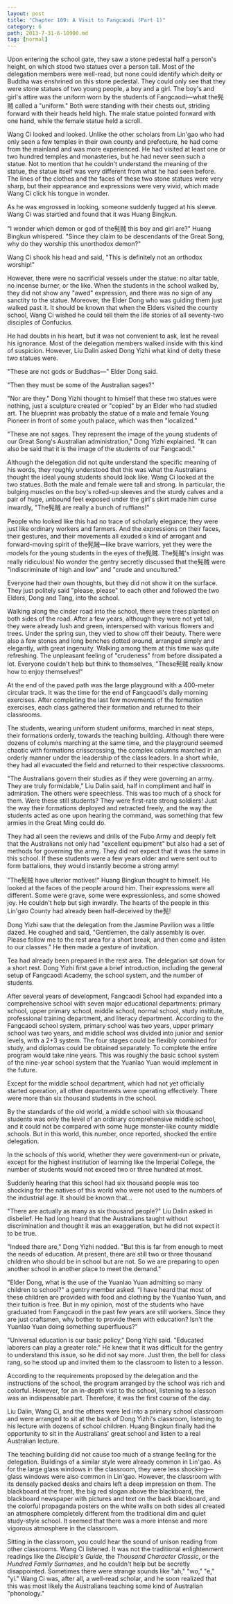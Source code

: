 ```yaml
---
layout: post
title: "Chapter 109: A Visit to Fangcaodi (Part 1)"
category: 6
path: 2013-7-31-6-10900.md
tag: [normal]
---
```


Upon entering the school gate, they saw a stone pedestal half a person's height, on which stood two statues over a person tall. Most of the delegation members were well-read, but none could identify which deity or Buddha was enshrined on this stone pedestal. They could only see that they were stone statues of two young people, a boy and a girl. The boy's and girl's attire was the uniform worn by the students of Fangcaodi—what the髡贼 called a "uniform." Both were standing with their chests out, striding forward with their heads held high. The male statue pointed forward with one hand, while the female statue held a scroll.

Wang Ci looked and looked. Unlike the other scholars from Lin'gao who had only seen a few temples in their own county and prefecture, he had come from the mainland and was more experienced. He had visited at least one or two hundred temples and monasteries, but he had never seen such a statue. Not to mention that he couldn't understand the meaning of the statue, the statue itself was very different from what he had seen before. The lines of the clothes and the faces of these two stone statues were very sharp, but their appearance and expressions were very vivid, which made Wang Ci click his tongue in wonder.

As he was engrossed in looking, someone suddenly tugged at his sleeve. Wang Ci was startled and found that it was Huang Bingkun.

"I wonder which demon or god of the髡贼 this boy and girl are?" Huang Bingkun whispered. "Since they claim to be descendants of the Great Song, why do they worship this unorthodox demon?"

Wang Ci shook his head and said, "This is definitely not an orthodox worship!"

However, there were no sacrificial vessels under the statue: no altar table, no incense burner, or the like. When the students in the school walked by, they did not show any "awed" expression, and there was no sign of any sanctity to the statue. Moreover, the Elder Dong who was guiding them just walked past it. It should be known that when the Elders visited the county school, Wang Ci wished he could tell them the life stories of all seventy-two disciples of Confucius.

He had doubts in his heart, but it was not convenient to ask, lest he reveal his ignorance. Most of the delegation members walked inside with this kind of suspicion. However, Liu Dalin asked Dong Yizhi what kind of deity these two statues were.

"These are not gods or Buddhas—" Elder Dong said.

"Then they must be some of the Australian sages?"

"Nor are they." Dong Yizhi thought to himself that these two statues were nothing, just a sculpture created or "copied" by an Elder who had studied art. The blueprint was probably the statue of a male and female Young Pioneer in front of some youth palace, which was then "localized."

"These are not sages. They represent the image of the young students of our Great Song's Australian administration," Dong Yizhi explained. "It can also be said that it is the image of the students of our Fangcaodi."

Although the delegation did not quite understand the specific meaning of his words, they roughly understood that this was what the Australians thought the ideal young students should look like. Wang Ci looked at the two statues. Both the male and female were tall and strong. In particular, the bulging muscles on the boy's rolled-up sleeves and the sturdy calves and a pair of huge, unbound feet exposed under the girl's skirt made him curse inwardly, "The髡贼 are really a bunch of ruffians!"

People who looked like this had no trace of scholarly elegance; they were just like ordinary workers and farmers. And the expressions on their faces, their gestures, and their movements all exuded a kind of arrogant and forward-moving spirit of the髡贼—like brave warriors, yet they were the models for the young students in the eyes of the髡贼. The髡贼's insight was really ridiculous! No wonder the gentry secretly discussed that the髡贼 were "indiscriminate of high and low" and "crude and uncultured."

Everyone had their own thoughts, but they did not show it on the surface. They just politely said "please, please" to each other and followed the two Elders, Dong and Tang, into the school.

Walking along the cinder road into the school, there were trees planted on both sides of the road. After a few years, although they were not yet tall, they were already lush and green, interspersed with various flowers and trees. Under the spring sun, they vied to show off their beauty. There were also a few stones and long benches dotted around, arranged simply and elegantly, with great ingenuity. Walking among them at this time was quite refreshing. The unpleasant feeling of "crudeness" from before dissipated a lot. Everyone couldn't help but think to themselves, "These髡贼 really know how to enjoy themselves!"

At the end of the paved path was the large playground with a 400-meter circular track. It was the time for the end of Fangcaodi's daily morning exercises. After completing the last few movements of the formation exercises, each class gathered their formation and returned to their classrooms.

The students, wearing uniform student uniforms, marched in neat steps, their formations orderly, towards the teaching building. Although there were dozens of columns marching at the same time, and the playground seemed chaotic with formations crisscrossing, the complex columns marched in an orderly manner under the leadership of the class leaders. In a short while, they had all evacuated the field and returned to their respective classrooms.

"The Australians govern their studies as if they were governing an army. They are truly formidable," Liu Dalin said, half in compliment and half in admiration. The others were speechless. This was too much of a shock for them. Were these still students? They were first-rate strong soldiers! Just the way their formations deployed and retracted freely, and the way the students acted as one upon hearing the command, was something that few armies in the Great Ming could do.

They had all seen the reviews and drills of the Fubo Army and deeply felt that the Australians not only had "excellent equipment" but also had a set of methods for governing the army. They did not expect that it was the same in this school. If these students were a few years older and were sent out to form battalions, they would instantly become a strong army!

"The髡贼 have ulterior motives!" Huang Bingkun thought to himself. He looked at the faces of the people around him. Their expressions were all different. Some were grave, some were expressionless, and some showed joy. He couldn't help but sigh inwardly. The hearts of the people in this Lin'gao County had already been half-deceived by the髡!

Dong Yizhi saw that the delegation from the Jasmine Pavilion was a little dazed. He coughed and said, "Gentlemen, the daily assembly is over. Please follow me to the rest area for a short break, and then come and listen to our classes." He then made a gesture of invitation.

Tea had already been prepared in the rest area. The delegation sat down for a short rest. Dong Yizhi first gave a brief introduction, including the general setup of Fangcaodi Academy, the school system, and the number of students.

After several years of development, Fangcaodi School had expanded into a comprehensive school with seven major educational departments: primary school, upper primary school, middle school, normal school, study institute, professional training department, and literacy department. According to the Fangcaodi school system, primary school was two years, upper primary school was two years, and middle school was divided into junior and senior levels, with a 2+3 system. The four stages could be flexibly combined for study, and diplomas could be obtained separately. To complete the entire program would take nine years. This was roughly the basic school system of the nine-year school system that the Yuanlao Yuan would implement in the future.

Except for the middle school department, which had not yet officially started operation, all other departments were operating effectively. There were more than six thousand students in the school.

By the standards of the old world, a middle school with six thousand students was only the level of an ordinary comprehensive middle school, and it could not be compared with some huge monster-like county middle schools. But in this world, this number, once reported, shocked the entire delegation.

In the schools of this world, whether they were government-run or private, except for the highest institution of learning like the Imperial College, the number of students would not exceed two or three hundred at most.

Suddenly hearing that this school had six thousand people was too shocking for the natives of this world who were not used to the numbers of the industrial age. It should be known that...

"There are actually as many as six thousand people?" Liu Dalin asked in disbelief. He had long heard that the Australians taught without discrimination and thought it was an exaggeration, but he did not expect it to be true.

"Indeed there are," Dong Yizhi nodded. "But this is far from enough to meet the needs of education. At present, there are still two or three thousand children who should be in school but are not. So we are preparing to open another school in another place to meet the demand."

"Elder Dong, what is the use of the Yuanlao Yuan admitting so many children to school?" a gentry member asked. "I have heard that most of these children are provided with food and clothing by the Yuanlao Yuan, and their tuition is free. But in my opinion, most of the students who have graduated from Fangcaodi in the past few years are still workers. Since they are just craftsmen, why bother to provide them with education? Isn't the Yuanlao Yuan doing something superfluous?"

"Universal education is our basic policy," Dong Yizhi said. "Educated laborers can play a greater role." He knew that it was difficult for the gentry to understand this issue, so he did not say more. Just then, the bell for class rang, so he stood up and invited them to the classroom to listen to a lesson.

According to the requirements proposed by the delegation and the instructions of the school, the program arranged by the school was rich and colorful. However, for an in-depth visit to the school, listening to a lesson was an indispensable part. Therefore, it was the first course of the day.

Liu Dalin, Wang Ci, and the others were led into a primary school classroom and were arranged to sit at the back of Dong Yizhi's classroom, listening to his lecture with dozens of school children. Huang Bingkun finally had the opportunity to sit in the Australians' great school and listen to a real Australian lecture.

The teaching building did not cause too much of a strange feeling for the delegation. Buildings of a similar style were already common in Lin'gao. As for the large glass windows in the classroom, they were less shocking—glass windows were also common in Lin'gao. However, the classroom with its densely packed desks and chairs left a deep impression on them. The blackboard at the front, the big red slogan above the blackboard, the blackboard newspaper with pictures and text on the back blackboard, and the colorful propaganda posters on the white walls on both sides all created an atmosphere completely different from the traditional dim and quiet study-style school. It seemed that there was a more intense and more vigorous atmosphere in the classroom.

Sitting in the classroom, you could hear the sound of unison reading from other classrooms. Wang Ci listened. It was not the traditional enlightenment readings like the *Disciple's Guide*, the *Thousand Character Classic*, or the *Hundred Family Surnames*, and he couldn't help but be secretly disappointed. Sometimes there were strange sounds like "ah," "wo," "e," "yi." Wang Ci was, after all, a well-read scholar, and he soon realized that this was most likely the Australians teaching some kind of Australian "phonology."